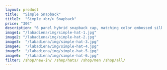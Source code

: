 ```yaml
---
layout: product
title:  "Simple Snapback"
title2:  "Simple <br/> Snapback"
price: "30€"
description: "6 panel hybrid snapback cap, matching color embossed silkscreen print on front, matching color leather tag."
image1: "/labadiena/img/simple-hat-1.jpg"
image2: "/labadiena/img/simple-hat-2.jpg"
image3:  "/labadiena/img/simple-hat-3.jpg"
image4:  "/labadiena/img/simple-hat-4.jpg"
image5:  "/labadiena/img/simple-hat-5.jpg"
image6:  "/labadiena/img/simple-hat-6.jpg"
filter: /shop/new-in/ /shop/hats/ /shop/men /shop/all/
---
```


